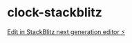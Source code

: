 # clock-stackblitz

[Edit in StackBlitz next generation editor ⚡️](https://stackblitz.com/~/github.com/xenobiont/clock-stackblitz)
